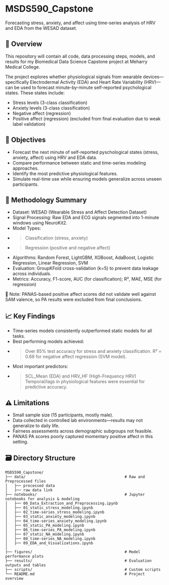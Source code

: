 # MSDS590_Capstone
Forecasting stress, anxiety, and affect using time-series analysis of HRV and EDA from the WESAD dataset.

## 📌 Overview

This repository will contain all code, data processing steps, models, and results for my Biomedical Data Science Capstone project at Meharry Medical College. 

The project explores whether physiological signals from wearable devices—specifically Electrodermal Activity (EDA) and Heart Rate Variability (HRV)—can be used to forecast minute-by-minute self-reported psychological states. These states include:

- Stress levels (3-class classification)
- Anxiety levels (3-class classification)
- Negative affect (regression)
- Positive affect (regression) (excluded from final evaluation due to weak label validation)

## 🎯 Objectives
- Forecast the next minute of self-reported pyschological states (stress, anxiety, affect) using HRV and EDA data.
- Compare performance between static and time-series modeling approaches.
- Identify the most predictive physiological features.
- Simulate real-time use while ensuring models generalize across unseen participants.

## 🔬 Methodology Summary
- Dataset: WESAD (Wearable Stress and Affect Detection Dataset)
- Signal Processing: Raw EDA and ECG signals segmented into 1-minute windows using NeuroKit2.
- Model Types:
- > Classification (stress, anxiety)
- > Regression (positive and negative affect)
- Algorithms: Random Forest, LightGBM, XGBoost, AdaBoost, Logistic Regression, Linear Regression, SVM
- Evaluation: GroupKFold cross-validation (k=5) to prevent data leakage across individuals.
- Metrics: Accuracy, F1-score, AUC (for classification); R², MAE, MSE (for regression)

🔎 Note: PANAS-based positive affect scores did not validate well against SAM valence, so PA results were excluded from final conclusions.
## 📈 Key Findings
- Time-series models consistently outperformed static models for all tasks.
- Best performing models achieved:
- > Over 85% test accuracy for stress and anxiety classification.
  > R² = 0.68 for negative affect regression (SVM model).
- Most important predictors:
- > SCL_Mean (EDA) and HRV_HF (High-Frequency HRV)
  > Temporal/lags in physiological features were essential for predictive accuracy.

## ⚠️ Limitations
- Small sample size (15 participants, mostly male).
- Data collected in controlled lab environments—results may not generalize to daily life.
- Fairness assessments across demographic subgroups not feasible.
- PANAS PA scores poorly captured momentary positive affect in this setting.


## 🗃️ Directory Structure
```
MSDS590_Capstone/
├── data/                                            # Raw and Preprocessed files
│   ├── processed data
│   ├── raw data link
├── notebooks/                                       # Jupyter notebooks for analysis & modeling
│   ├── 00_Data_Extraction_and_Preprocessing.ipynb
│   ├── 01_static_stress_modeling.ipynb
│   ├── 02_time-series_stress_modeling.ipynb
│   ├── 03_static_anxiety_modeling.ipynb
│   ├── 04_time-series_anxiety_modeling.ipynb
│   ├── 05_static_PA_modeling.ipynb
│   ├── 06_time-series_PA_modeling.ipynb
│   ├── 07_static_NA_modeling.ipynb
│   ├── 08_time-series_NA_modeling.ipynb
│   ├── 09_EDA_and_Visualizations.ipynb
│
├── figures/                                         # Model performance plots
├── results/                                         # Evaluation outputs and tables
├── scripts/                                         # Custom scripts
└── README.md                                        # Project overview
```


